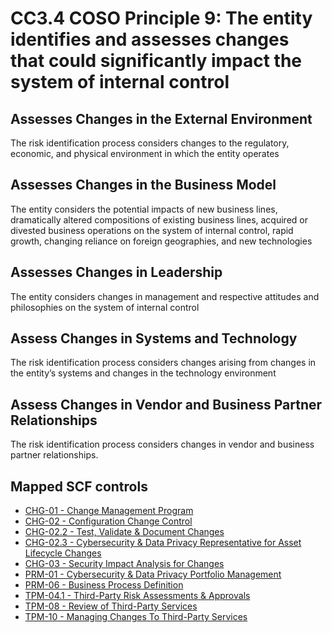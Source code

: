 # CC3.4 COSO Principle 9: The entity identifies and assesses changes that could significantly impact the system of internal control
## Assesses Changes in the External Environment
The risk identification process considers changes to the regulatory, economic, and physical environment in which the entity operates
## Assesses Changes in the Business Model
The entity considers the potential impacts of new business lines, dramatically altered compositions of existing business lines, acquired or divested business operations on the system of internal control, rapid growth, changing reliance on foreign geographies, and new technologies
## Assesses Changes in Leadership
The entity considers changes in management and respective attitudes and philosophies on the system of internal control
## Assess Changes in Systems and Technology
The risk identification process considers changes arising from changes in the entity’s systems and changes in the technology environment
## Assess Changes in Vendor and Business Partner Relationships
The risk identification process considers changes in vendor and business partner relationships.
## Mapped SCF controls
- [CHG-01 - Change Management Program](../scf/chg-01-changemanagementprogram.md)
- [CHG-02 - Configuration Change Control](../scf/chg-02-configurationchangecontrol.md)
- [CHG-02.2 - Test, Validate & Document Changes](../scf/chg-022-test,validate&documentchanges.md)
- [CHG-02.3 - Cybersecurity & Data Privacy Representative for Asset Lifecycle Changes](../scf/chg-023-cybersecurity&dataprivacyrepresentativeforassetlifecyclechanges.md)
- [CHG-03 - Security Impact Analysis for Changes](../scf/chg-03-securityimpactanalysisforchanges.md)
- [PRM-01 - Cybersecurity & Data Privacy Portfolio Management](../scf/prm-01-cybersecurity&dataprivacyportfoliomanagement.md)
- [PRM-06 - Business Process Definition](../scf/prm-06-businessprocessdefinition.md)
- [TPM-04.1 - Third-Party Risk Assessments & Approvals](../scf/tpm-041-third-partyriskassessments&approvals.md)
- [TPM-08 - Review of Third-Party Services](../scf/tpm-08-reviewofthird-partyservices.md)
- [TPM-10 - Managing Changes To Third-Party Services](../scf/tpm-10-managingchangestothird-partyservices.md)